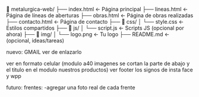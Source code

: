 📁 metalurgica-web/
├── index.html                  ← Página principal
├── lineas.html                ← Página de líneas de aberturas
├── obras.html                 ← Página de obras realizadas
├── contacto.html              ← Página de contacto
├── 📁 css/
│   └── style.css              ← Estilos compartidos
├── 📁 js/
│   └── script.js              ← Scripts JS (opcional por ahora)
├── 📁 img/
│   └── logo.png               ← Tu logo
├── README.md                  ← (opcional, ideas/tareas)




nuevo:
GMAIL ver de enlazarlo

ver en formato celular (modulo a40 imagenes se cortan la parte de abajo y el titulo en el modulo nuestros productos)
ver footer los signos de insta face y wpp

futuro:
frentes: 
-agregar una foto real de cada frente